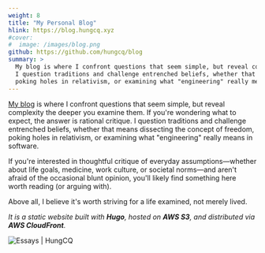 ```yaml
---
weight: 8
title: "My Personal Blog"
hlink: https://blog.hungcq.xyz
#cover:
#  image: /images/blog.png
github: https://github.com/hungcq/blog
summary: >
  My blog is where I confront questions that seem simple, but reveal complexity the deeper you examine them.
  I question traditions and challenge entrenched beliefs, whether that means dissecting the concept of freedom,
  poking holes in relativism, or examining what "engineering" really means in software.
---
```


[My blog](https://blog.hungcq.xyz) is where I confront questions that seem simple, but reveal complexity the deeper you examine them.
If you're wondering what to expect, the answer is rational critique.
I question traditions and challenge entrenched beliefs, whether that means dissecting the concept of freedom,
poking holes in relativism, or examining what "engineering" really means in software.

If you're interested in thoughtful critique of everyday assumptions—whether about life goals, medicine, work culture,
or societal norms—and aren't afraid of the occasional blunt opinion,
you'll likely find something here worth reading (or arguing with).

Above all, I believe it's worth striving for a life examined, not merely lived.

*It is a static website built with **Hugo**, hosted on **AWS S3**, and distributed via **AWS CloudFront**.*

![Essays | HungCQ](/images/blog.png)
